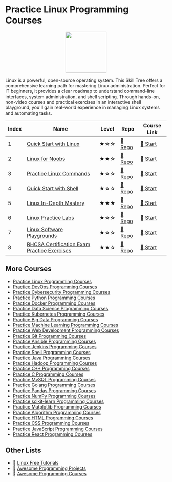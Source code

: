 # Practice Linux Programming Courses

<div align="center">
<img width="128px" src="https://file.labex.io/path/k5LXo5b82pJm.png">
</div>

Linux is a powerful, open-source operating system. This Skill Tree offers a comprehensive learning path for mastering Linux administration. Perfect for IT beginners, it provides a clear roadmap to understand command-line interfaces, system administration, and shell scripting. Through hands-on, non-video courses and practical exercises in an interactive shell playground, you'll gain real-world experience in managing Linux systems and automating tasks.

|   Index | Name                                                                                                                | Level   | Repo                                                                                | Course Link                                                                     |
|---------|---------------------------------------------------------------------------------------------------------------------|---------|-------------------------------------------------------------------------------------|---------------------------------------------------------------------------------|
|       1 | [Quick Start with Linux](https://labex.io/courses/quick-start-with-linux)                                           | ★☆☆     | [🔗 Repo](https://github.com/labex-labs/quick-start-with-linux)                      | [🚀 Start](https://labex.io/courses/quick-start-with-linux)                      |
|       2 | [Linux for Noobs](https://labex.io/courses/linux-for-noobs)                                                         | ★★☆     | [🔗 Repo](https://github.com/labex-labs/linux-for-noobs)                             | [🚀 Start](https://labex.io/courses/linux-for-noobs)                             |
|       3 | [Practice Linux Commands](https://labex.io/courses/linux-basic-commands-practice-online)                            | ★☆☆     | [🔗 Repo](https://github.com/labex-labs/linux-basic-commands-practice-online)        | [🚀 Start](https://labex.io/courses/linux-basic-commands-practice-online)        |
|       4 | [Quick Start with Shell](https://labex.io/courses/quick-start-with-shell)                                           | ★☆☆     | [🔗 Repo](https://github.com/labex-labs/quick-start-with-shell)                      | [🚀 Start](https://labex.io/courses/quick-start-with-shell)                      |
|       5 | [Linux In-Depth Mastery](https://labex.io/courses/linux-in-depth-mastery)                                           | ★★★     | [🔗 Repo](https://github.com/labex-labs/linux-in-depth-mastery)                      | [🚀 Start](https://labex.io/courses/linux-in-depth-mastery)                      |
|       6 | [Linux Practice Labs](https://labex.io/courses/linux-practice-labs)                                                 | ★☆☆     | [🔗 Repo](https://github.com/labex-labs/linux-practice-labs)                         | [🚀 Start](https://labex.io/courses/linux-practice-labs)                         |
|       7 | [Linux Software Playgrounds](https://labex.io/courses/linux-software-playgrounds)                                   | ★☆☆     | [🔗 Repo](https://github.com/labex-labs/linux-software-playgrounds)                  | [🚀 Start](https://labex.io/courses/linux-software-playgrounds)                  |
|       8 | [RHCSA Certification Exam Practice Exercises](https://labex.io/courses/rhcsa-certification-exam-practice-exercises) | ★★☆     | [🔗 Repo](https://github.com/labex-labs/rhcsa-certification-exam-practice-exercises) | [🚀 Start](https://labex.io/courses/rhcsa-certification-exam-practice-exercises) |

## More Courses

- [Practice Linux Programming Courses](https://github.com/labex-labs/practice-linux-programming-courses)
- [Practice DevOps Programming Courses](https://github.com/labex-labs/practice-devops-programming-courses)
- [Practice Cybersecurity Programming Courses](https://github.com/labex-labs/practice-cybersecurity-programming-courses)
- [Practice Python Programming Courses](https://github.com/labex-labs/practice-python-programming-courses)
- [Practice Docker Programming Courses](https://github.com/labex-labs/practice-docker-programming-courses)
- [Practice Data Science Programming Courses](https://github.com/labex-labs/practice-data-science-programming-courses)
- [Practice Kubernetes Programming Courses](https://github.com/labex-labs/practice-kubernetes-programming-courses)
- [Practice Big Data Programming Courses](https://github.com/labex-labs/practice-bigdata-programming-courses)
- [Practice Machine Learning Programming Courses](https://github.com/labex-labs/practice-ml-programming-courses)
- [Practice Web Development Programming Courses](https://github.com/labex-labs/practice-web-development-programming-courses)
- [Practice Git Programming Courses](https://github.com/labex-labs/practice-git-programming-courses)
- [Practice Ansible Programming Courses](https://github.com/labex-labs/practice-ansible-programming-courses)
- [Practice Jenkins Programming Courses](https://github.com/labex-labs/practice-jenkins-programming-courses)
- [Practice Shell Programming Courses](https://github.com/labex-labs/practice-shell-programming-courses)
- [Practice Java Programming Courses](https://github.com/labex-labs/practice-java-programming-courses)
- [Practice Hadoop Programming Courses](https://github.com/labex-labs/practice-hadoop-programming-courses)
- [Practice C++ Programming Courses](https://github.com/labex-labs/practice-cpp-programming-courses)
- [Practice C Programming Courses](https://github.com/labex-labs/practice-c-programming-courses)
- [Practice MySQL Programming Courses](https://github.com/labex-labs/practice-mysql-programming-courses)
- [Practice Golang Programming Courses](https://github.com/labex-labs/practice-go-programming-courses)
- [Practice Pandas Programming Courses](https://github.com/labex-labs/practice-pandas-programming-courses)
- [Practice NumPy Programming Courses](https://github.com/labex-labs/practice-numpy-programming-courses)
- [Practice scikit-learn Programming Courses](https://github.com/labex-labs/practice-sklearn-programming-courses)
- [Practice Matplotlib Programming Courses](https://github.com/labex-labs/practice-matplotlib-programming-courses)
- [Practice Algorithm Programming Courses](https://github.com/labex-labs/practice-algorithm-programming-courses)
- [Practice HTML Programming Courses](https://github.com/labex-labs/practice-html-programming-courses)
- [Practice CSS Programming Courses](https://github.com/labex-labs/practice-css-programming-courses)
- [Practice JavaScript Programming Courses](https://github.com/labex-labs/practice-javascript-programming-courses)
- [Practice React Programming Courses](https://github.com/labex-labs/practice-react-programming-courses)


## Other Lists

- 🔗 [Linux Free Tutorials](https://github.com/labex-labs/linux-free-tutorials)
- 🔗 [Awesome Programming Projects](https://github.com/labex-labs/awesome-programming-projects)
- 🔗 [Awesome Programming Courses](https://github.com/labex-labs/awesome-programming-courses)

